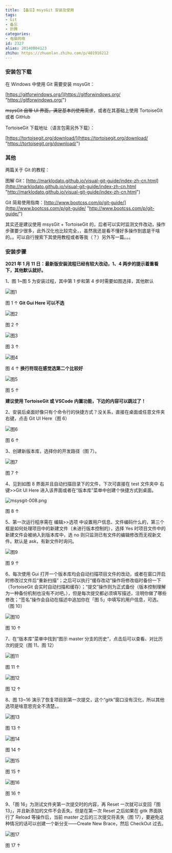 ```yaml
---
title: 【备忘】msysGit 安装及使用
tags:
- Git
- 备忘
- 折腾
categories:
- 电脑网络
id: 2327
alias: 20140804123
zhihu: https://zhuanlan.zhihu.com/p/401916212
---
```


### 安装包下载

在 Windows 中使用 Git 需要安装 msysGit：

[https://gitforwindows.org/](https://gitforwindows.org/ "https://gitforwindows.org/")

~~msysGit 自带 UI 界面，满足基本的使用需求~~，或者在其基础上使用 TortoiseGit 或者 GitHub

<!--more-->

TortoiseGit 下载地址（语言包需另外下载）：

[https://tortoisegit.org/download/](https://tortoisegit.org/download/ "https://tortoisegit.org/download/")

### 其他

两篇关于 Git 的教程：

图解 Git：[http://marklodato.github.io/visual-git-guide/index-zh-cn.html](http://marklodato.github.io/visual-git-guide/index-zh-cn.html "http://marklodato.github.io/visual-git-guide/index-zh-cn.html")

Git 简易使用指南：[http://www.bootcss.com/p/git-guide/](http://www.bootcss.com/p/git-guide/ "http://www.bootcss.com/p/git-guide/")

其实还是建议使用 msysGit + TortoiseGit 的，后者可以实时监测文件改动，操作步骤要少很多，此外汉化也比较完全，，虽然我还是看不懂好多操作到底是干啥的。。可以自行搜索下其使用教程或者等我（？）另外写一篇。。。

### 安装步骤

**2021 年 1 月 11 日：最新版安装流程已经有较大改动，1、4 两步的提示着重看下，其他默认就好。**

1、图 1~图 5 为安装过程，其中第 1 步和第 4 步时需要如图选择，其他默认

![图1](https://www.wdssmq.com/zb_users/upload/2014/8/2014080553653705.png "msysgit-001.png")

图 1 ↑ **Git Gui Here 可以不选**

![图2](https://www.wdssmq.com/zb_users/upload/2014/8/2014080553655129.png "msysgit-002.png")

图 2 ↑

![图3](https://www.wdssmq.com/zb_users/upload/2014/8/2014080553656753.png "msysgit-003.png")

图 3 ↑

![图4](https://www.wdssmq.com/zb_users/upload/2014/8/2014080553658033.png "msysgit-004.png")

图 4 ↑ **换行符现在感觉选第二个比较好**

![图5](https://www.wdssmq.com/zb_users/upload/2014/8/2014080553659565.png "msysgit-005.png")

图 5 ↑

**建议使用 TortoiseGit 或 VSCode 内置功能，下边的内容可以跳过了！**

2、安装后桌面好像只有个命令行的快捷方式？没关系，直接在桌面或任意文件夹右键，点击 Git UI Here（图 6）

![图6](https://www.wdssmq.com/zb_users/upload/2014/8/2014080553660453.png "msysgit-006.png")

图 6 ↑

3、创建新版本库，选择你的开发路径（图 7）。

![图7](https://www.wdssmq.com/zb_users/upload/2014/8/2014080553661361.png "msysgit-007.png")

图 7 ↑

4、见到如图 8 界面并且自动扫描目录下的文件，下次可直接在 test 文件夹中 右键>>Git UI Here 进入该界面或者在“版本库”菜单中创建个快捷方式到桌面。

![](https://www.wdssmq.com/zb_users/upload/2014/8/2014080553662813.png "msysgit-008.png")

图 8 ↑

5、第一次运行程序需在 编辑>>选项 中设置用户信息、文件编码什么的，第三个框是如何处理项目中的新建文件（未进行版本控制的），选择 Yes 时项目文件中的新建文件会被纳入到版本库中，选 no 则只监测已有文件的编辑修改而无视新文件。默认是 ask，有新文件时询问。

![图9](https://www.wdssmq.com/zb_users/upload/2014/8/2014080553664861.png "msysgit-009.png")

图 9 ↑

6、每次使用 Gui 打开一个版本库均会自动扫描项目文件的改动，或者在窗口开启时修改过文件后“重新扫描”；之后可以执行“缓存改动”操作将修改临时备份一下（TortoiseGit 会实时自动扫描和缓存）；“提交”操作则为正式备份（版本控制理解为一种备份机制也没有不对吧。），但是每次提交都必须填写描述，注明你做了哪些修改；“签名”操作会自动在描述中追加你在「图 5」中填写的用户信息，可选。（图 10）

![图10](https://www.wdssmq.com/zb_users/upload/2014/8/2014080553666081.png "msysgit-010.png")

图 10 ↑

7、在“版本库”菜单中找到“图示 master 分支的历史”，点击后可以查看、对比历次的提交（图 11、图 12）

![图11](https://www.wdssmq.com/zb_users/upload/2014/8/2014080553668157.png "msysgit-011.png")

图 11 ↑

![图12](https://www.wdssmq.com/zb_users/upload/2014/8/2014080553671349.png "msysgit-012.png")

图 12 ↑

8、图 13~16 演示了恢复项目到第一次提交，这个“gitk”窗口没有汉化，所以其他选项是啥意思完全不清楚。。

![图13](https://www.wdssmq.com/zb_users/upload/2014/8/2014080553673785.png "msysgit-013.png")

图 13 ↑

![图14](https://www.wdssmq.com/zb_users/upload/2014/8/2014080553676209.png "msysgit-014.png")

图 14 ↑

![图15](https://www.wdssmq.com/zb_users/upload/2014/8/2014080553679653.png "msysgit-015.png")

图 15 ↑

![图16](https://www.wdssmq.com/zb_users/upload/2014/8/2014080553681153.png "msysgit-016.png")

图 16 ↑

9、「图 16」为测试文件夹第一次提交时的内容，再 Reset 一次就可以变回「图 13」，并且新添加的文件不会丢失。但是在第一次 Reset 之后如果在 gitk 界面执行了 Reload 等操作后，当前 master 之后的三次提交将丢失（图 17），要避免这种情况的话可以创建一个新分支——Create New Brace，然后 CheckOut 过去。

![图17](https://www.wdssmq.com/zb_users/upload/2014/8/2014080562848421.png "msysgit-017.png")

图 17 ↑

<!--2327-->
